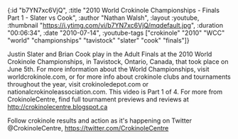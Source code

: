 {:id "b7YN7xc6VjQ",
 :title
 "2010 World Crokinole Championships - Finals Part 1 - Slater vs Cook",
 :author "Nathan Walsh",
 :layout :youtube,
 :thumbnail "https://i.ytimg.com/vi/b7YN7xc6VjQ/mqdefault.jpg",
 :duration "00:06:34",
 :date "2010-07-14",
 :youtube-tags
 ["crokinole"
  "2010"
  "WCC"
  "world"
  "championships"
  "tavistock"
  "slater"
  "cook"
  "finals"]}


Justin Slater and Brian Cook play in the Adult Finals at the 2010 World Crokinole Championships, in Tavistock, Ontario, Canada, that took place on June 5th. For more information about the World Championships, visit worldcrokinole.com, or for more info about crokinole clubs and tournaments throughout the year, visit crokinoledepot.com or nationalcrokinoleassociation.com. This video is Part 1 of 4. For more from CrokinoleCentre, find full tournament previews and reviews at http://crokinolecentre.blogspot.ca

Follow crokinole results and action as it's happening on Twitter @CrokinoleCentre, https://twitter.com/CrokinoleCentre
